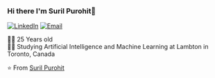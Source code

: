 <!-- <img align='right' src="https://github-readme-stats.vercel.app/api?username=SurilPurohit&show_icons=true&count_private=true"> -->

### Hi there I'm Suril Purohit👋

<!--
**SurilPurohit/SurilPurohit** is a ✨ _special_ ✨ repository because its `README.md` (this file) appears on your GitHub profile.

Here are some ideas to get you started:

- 🔭 I’m currently working on ...
- 🌱 I’m currently learning ...
- 👯 I’m looking to collaborate on ...
- 🤔 I’m looking for help with ...
- 💬 Ask me about ...
- 📫 How to reach me: ...
- 😄 Pronouns: ...
- ⚡ Fun fact: ...
-->

<!--
[![Twitter](https://img.shields.io/static/v1?label=lucafluri.ch&message=%20&color=yellow&logo=&style=flat-square&logoColor=white)](https://www.lucafluri.ch/)
[![Instagram](https://img.shields.io/static/v1?label=Instagram&message=%20&color=orange&logo=Instagram&style=flat-square&logoColor=white)](https://www.instagram.com/lucafluri/)
[![me@lucafluri.ch](https://img.shields.io/static/v1?label=me@lucafluri.ch&message=%20&color=red&logo=gmail&style=flat-square&logoColor=white)](mailto:me@lucafluri.ch)
-->

<a href="https://www.linkedin.com/in/SurilPurohit"><img alt="LinkedIn" src="https://img.shields.io/badge/LinkedIn-SurilPurohit-blue?style=flat-square&logo=linkedin"></a>
<a href="mailto:suril.purohit@gmail.com"><img alt="Email" src="https://img.shields.io/badge/Email-suril.purohit@gmail.com-blue?style=flat-square&logo=gmail&logoColor=white"></a>  
  
👨‍💻 25 Years old  
👨‍🎓 Studying Artificial Intelligence and Machine Learning at Lambton in Toronto, Canada

⭐️ From [Suril Purohit](https://github.com/SurilPurohit)

